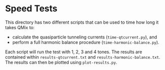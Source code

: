 Speed Tests
===========

This directory has two different scripts that can be used to time how long it takes QMix to:

- calculate the quasiparticle tunneling currents (``time-qtcurrent.py``), and 
- perform a full harmonic balance procedure (``time-harmonic-balance.py``).

Each script will run the test with 1, 2, 3 and 4 tones. The results are contained within ``results-qtcurrent.txt`` and ``results-harmonic-balance.txt``. The results can then be plotted using ``plot-results.py``.
